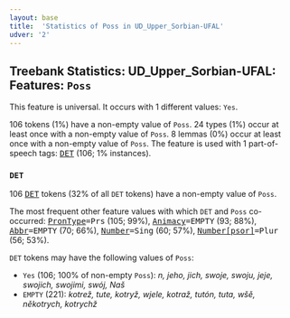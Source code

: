 ```yaml
---
layout: base
title:  'Statistics of Poss in UD_Upper_Sorbian-UFAL'
udver: '2'
---
```


## Treebank Statistics: UD_Upper_Sorbian-UFAL: Features: `Poss`

This feature is universal.
It occurs with 1 different values: `Yes`.

106 tokens (1%) have a non-empty value of `Poss`.
24 types (1%) occur at least once with a non-empty value of `Poss`.
8 lemmas (0%) occur at least once with a non-empty value of `Poss`.
The feature is used with 1 part-of-speech tags: <tt><a href="hsb_ufal-pos-DET.html">DET</a></tt> (106; 1% instances).

### `DET`

106 <tt><a href="hsb_ufal-pos-DET.html">DET</a></tt> tokens (32% of all `DET` tokens) have a non-empty value of `Poss`.

The most frequent other feature values with which `DET` and `Poss` co-occurred: <tt><a href="hsb_ufal-feat-PronType.html">PronType</a></tt><tt>=Prs</tt> (105; 99%), <tt><a href="hsb_ufal-feat-Animacy.html">Animacy</a></tt><tt>=EMPTY</tt> (93; 88%), <tt><a href="hsb_ufal-feat-Abbr.html">Abbr</a></tt><tt>=EMPTY</tt> (70; 66%), <tt><a href="hsb_ufal-feat-Number.html">Number</a></tt><tt>=Sing</tt> (60; 57%), <tt><a href="hsb_ufal-feat-Number-psor.html">Number[psor]</a></tt><tt>=Plur</tt> (56; 53%).

`DET` tokens may have the following values of `Poss`:

* `Yes` (106; 100% of non-empty `Poss`): <em>n, jeho, jich, swoje, swoju, jeje, swojich, swojimi, swój, Naš</em>
* `EMPTY` (221): <em>kotrež, tute, kotryž, wjele, kotraž, tutón, tuta, wšě, někotrych, kotrychž</em>


